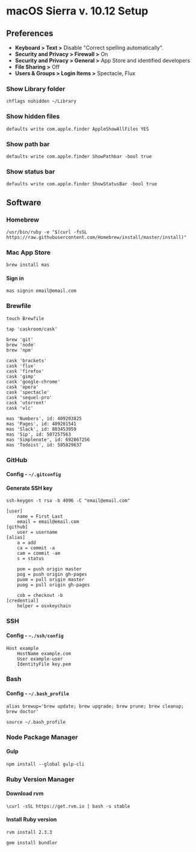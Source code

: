 # macOS Sierra v. 10.12 Setup 

## Preferences

- **Keyboard > Text >** Disable "Correct spelling automatically".
- **Security and Privacy > Firewall >** On
- **Security and Privacy > General >** App Store and identified developers
- **File Sharing >** Off
- **Users & Groups > Login Items >** Spectacle, Flux

### Show Library folder

```shell
chflags nohidden ~/Library
```

### Show hidden files

```shell
defaults write com.apple.finder AppleShowAllFiles YES
```

### Show path bar

```shell
defaults write com.apple.finder ShowPathbar -bool true
```

### Show status bar

```shell
defaults write com.apple.finder ShowStatusBar -bool true
```

## Software

### Homebrew

```shell
/usr/bin/ruby -e "$(curl -fsSL https://raw.githubusercontent.com/Homebrew/install/master/install)"
```

### Mac App Store

```shell
brew install mas
```

#### Sign in

```shell
mas signin email@email.com
```

### Brewfile

```shell
touch Brewfile
```

```shell
tap 'caskroom/cask'

brew 'git'
brew 'node'
brew 'npm'

cask 'brackets'
cask 'flux'
cask 'firefox'
cask 'gimp'
cask 'google-chrome'
cask 'opera'
cask 'spectacle'
cask 'sequel-pro'
cask 'utorrent'
cask 'vlc'

mas 'Numbers', id: 409203825
mas 'Pages', id: 409201541
mas 'Slack', id: 803453959
mas 'Sip', id: 507257563 
mas 'Simplenote', id: 692867256 
mas 'Todoist', id: 585829637
```

### GitHub

#### Config - `~/.gitconfig`

#### Generate SSH key

```shell
ssh-keygen -t rsa -b 4096 -C "email@email.com"
```

```shell
[user]
	name = First Last
	email = email@email.com
[github]
	user = username
[alias]
	a = add
	ca = commit -a
	cam = commit -am
	s = status

	pom = push origin master
	pog = push origin gh-pages
	puom = pull origin master
	puog = pull origin gh-pages
    
	cob = checkout -b
[credential]
	helper = osxkeychain
```

### SSH

#### Config - `~./ssh/config`

```shell
Host example
    HostName example.com
    User example-user
    IdentityFile key.pem
```

### Bash

#### Config - `~/.bash_profile`

```shell
alias brewup='brew update; brew upgrade; brew prune; brew cleanup; brew doctor'
```

```shell
source ~/.bash_profile
```

### Node Package Manager

#### Gulp

```shell
npm install --global gulp-cli
```

### Ruby Version Manager

#### Download rvm

```shell
\curl -sSL https://get.rvm.io | bash -s stable
```

#### Install Ruby version

```shell
rvm install 2.3.3
```

```shell
gem install bundler
```

